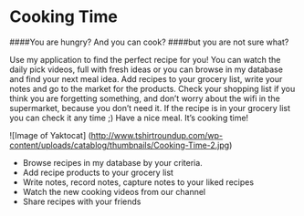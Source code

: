 Cooking Time
===================

####You are hungry? And you can cook?
####but you are not sure what?

Use my application to find the perfect recipe for you! You can watch the daily pick videos, full with fresh ideas or you can browse in my database and find your next meal idea. 
Add recipes to your grocery list, write your notes and go to the market for the products. Check your shopping list if you think you are forgetting something, and don’t worry about the wifi in the supermarket, because you don’t need it. If the recipe is in your grocery list you can check it any time ;)
Have a nice meal. It’s cooking time!

![Image of Yaktocat]
(http://www.tshirtroundup.com/wp-content/uploads/catablog/thumbnails/Cooking-Time-2.jpg)

* Browse recipes in my database by your criteria.
* Add recipe products to your grocery list
* Write notes, record notes, capture notes to your liked recipes
* Watch the new cooking videos from our channel
* Share recipes with your friends